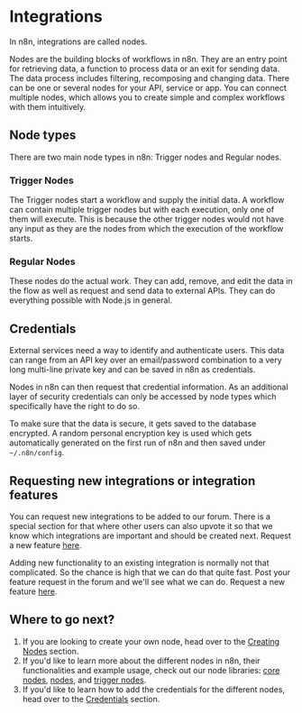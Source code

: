 # Integrations

In n8n, integrations are called nodes.

Nodes are the building blocks of workflows in n8n. They are an entry point for retrieving data, a function to process data or an exit for sending data. The data process includes filtering, recomposing and changing data. There can be one or several nodes for your API, service or app. You can connect multiple nodes, which allows you to create simple and complex workflows with them intuitively.

## Node types

There are two main node types in n8n: Trigger nodes and Regular nodes.


### Trigger Nodes

The Trigger nodes start a workflow and supply the initial data. A workflow can contain multiple trigger nodes but with each execution, only one of them will execute. This is because the other trigger nodes would not have any input as they are the nodes from which the execution of the workflow starts.


### Regular Nodes

These nodes do the actual work. They can add, remove, and edit the data in the flow as well as request and send data to external APIs. They can do everything possible with Node.js in general.


## Credentials

External services need a way to identify and authenticate users. This data can range from an API key over an email/password combination to a very long multi-line private key and can be saved in n8n as credentials.

Nodes in n8n can then request that credential information. As an additional layer of security credentials can only be accessed by node types which specifically have the right to do so.

To make sure that the data is secure, it gets saved to the database encrypted. A random personal encryption key is used which gets automatically generated on the first run of n8n and then saved under `~/.n8n/config`.

## Requesting new integrations or integration features

You can request new integrations to be added to our forum. There is a special section for that where
other users can also upvote it so that we know which integrations are important and should be
created next. Request a new feature [here](https://community.n8n.io/c/feature-requests/nodes).

Adding new functionality to an existing integration is normally not that complicated. So the chance is
high that we can do that quite fast. Post your feature request in the forum and we'll see
what we can do. Request a new feature [here](https://community.n8n.io/c/feature-requests/nodes).

## Where to go next?

1. If you are looking to create your own node, head over to the [Creating Nodes](/integrations/creating-nodes/) section.
2. If you'd like to learn more about the different nodes in n8n, their functionalities and example usage, check out our node libraries: [core nodes](/integrations/core-nodes/), [nodes](/integrations/core-nodes/), and [trigger nodes](/integrations/core-nodes/).
3. If you'd like to learn how to add the credentials for the different nodes, head over to the [Credentials](/integrations/credentials/) section.
